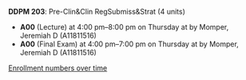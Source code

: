**DDPM 203**: Pre-Clin&Clin RegSubmiss&Strat (4 units)

- **A00** (Lecture) at 4:00 pm–8:00 pm on Thursday at   by Momper, Jeremiah D (A11811516)
- **A00** (Final Exam) at 4:00 pm–7:00 pm on Thursday at   by Momper, Jeremiah D (A11811516)

[Enrollment numbers over time](./DDPM203.tsv)
